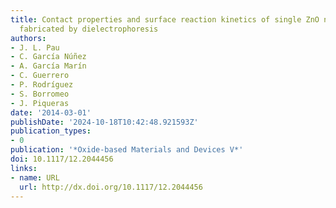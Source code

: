 ```yaml
---
title: Contact properties and surface reaction kinetics of single ZnO nanowire devices
  fabricated by dielectrophoresis
authors:
- J. L. Pau
- C. García Núñez
- A. García Marín
- C. Guerrero
- P. Rodríguez
- S. Borromeo
- J. Piqueras
date: '2014-03-01'
publishDate: '2024-10-18T10:42:48.921593Z'
publication_types:
- 0
publication: '*Oxide-based Materials and Devices V*'
doi: 10.1117/12.2044456
links:
- name: URL
  url: http://dx.doi.org/10.1117/12.2044456
---
```

